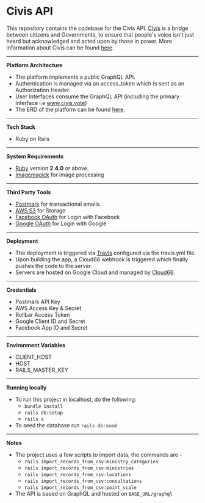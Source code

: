 # Civis API 

This repository contains the codebase for the Civis API. [Civis](https://www.civis.vote/) is a bridge between citizens and Governments, to ensure that people's voice isn't just heard but acknowledged and acted upon by those in power. More information about Civis can be found [here](https://www.civis.vote/about-us). 

-----

**Platform Architecture**

- The platform implements a public GraphQL API. 
- Authentication is managed via an access_token which is sent as an Authorization Header.
- User Interfaces consume the GraphQL API (including the primary interface i.e www.civis.vote)
- The ERD of the platform can be found [here](https://github.com/civis-vote/civis-api/blob/develop/erd.pdf).

------

  **Tech Stack**

  - Ruby on Rails 

---

  **System Requirements**

  - [Ruby](https://www.ruby-lang.org/en/downloads/) version **2.4.0** or above.
  - [Imagemagick](https://imagemagick.org/) for image processing

---

  **Third Party Tools**

  - [Postmark](https://postmarkapp.com/) for transactional emails.
  - [AWS S3](https://aws.amazon.com/s3/) for Storage
  - [Facebook OAuth](https://developers.facebook.com/docs/facebook-login/web/) for Login with Facebook
  - [Google OAuth](https://developers.google.com/identity/protocols/OAuth2) for Login with Google

---

  **Deployment**

  - The deployment is triggered via [Travis](https://travis-ci.com/) configured via the travis.yml file.
  - Upon building the app, a Cloud66 webhook is triggered which finally pushes the code to the server. 
  - Servers are hosted on Google Cloud and managed by [Cloud66](https://www.cloud66.com/).

----

  **Credentials**

  - Postmark API Key
  - AWS Access Key & Secret
  - Rollbar Access Token
  - Google Client ID and Secret
  - Facebook App ID and Secret

----

  **Environment Variables**

  - CLIENT_HOST
  - HOST
  - RAILS_MASTER_KEY

---

  **Running locally**

  - To run this project in localhost, do the following:
    - `bundle install`
    - `rails db:setup`
    - `rails s`
  - To seed the database run `rails db:seed`

---

  **Notes**

  * The project uses a few scripts to import data, the commands are - 
    - `rails import_records_from_csv:ministry_categories`
    - `rails import_records_from_csv:ministries`
    - `rails import_records_from_csv:locations`
    - `rails import_records_from_csv:consultations`
    - `rails import_records_from_csv:point_scale`
  * The API is based on GraphQL and hosted on `BASE_URL/graphql`